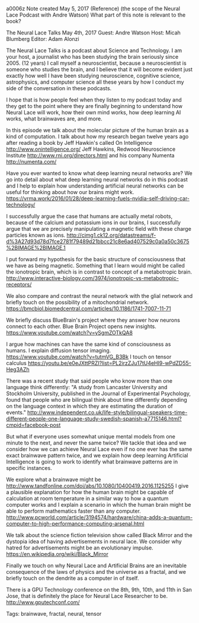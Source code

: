 a0006z
Note created May 5, 2017
(Reference) (the scope of the Neural Lace Podcast with Andre Watson)
What part of this note is relevant to the book?

The Neural Lace Talks
May 4th, 2017
Guest: Andre Watson
Host: Micah Blumberg
Editor: Adam Alonzi

The Neural Lace Talks is a podcast about Science and Technology. I am your host, a journalist who has been studying the brain seriously since 2005. (12 years) I call myself a neuroscientist, because a neuroscientist is someone who studies the brain, and I believe that it will become evident just exactly how well I have been studying neuroscience, cognitive science, astrophysics, and computer science all these years by how I conduct my side of the conversation in these podcasts.

I hope that is how people feel when they listen to my podcast today and they get to the point where they are finally beginning to understand how Neural Lace will work, how their own mind works, how deep learning AI works, what brainwaves are, and more. 

In this episode we talk about the molecular picture of the human brain as a kind of computation.
I talk about how my research began twelve years ago after reading a book by Jeff Hawkin's called On Intelligence http://www.onintelligence.org/
Jeff Hawkins, Redwood Neuroscience Institute http://www.rni.org/directors.html
and his company Numenta http://numenta.com/

Have you ever wanted to know what deep learning neural networks are? We go into detail about what deep learning neural networks do in this podcast and I help to explain how understanding artificial neural networks can be useful for thinking about how our brains might work.
https://vrma.work/2016/01/28/deep-learning-fuels-nvidia-self-driving-car-technology/

I successfully argue the case that humans are actually metal robots, because of the calcium and potassium ions in our brains, I successfully argue that we are precisely manipulating a magnetic field with these charge particles known as ions.
http://cimg1.ck12.org/datastreams/f-d%3A27d93d78d7fce2781f79489d21bbcc21c8e6ad407529c0a0a50c3675%2BIMAGE%2BIMAGE.1

I put forward my hypothesis for the basic structure of consciousness that we have as being magnetic. Something that I learn would might be called the ionotropic brain, which is in contrast to concept of a metabotropic brain. http://www.interactive-biology.com/3974/ionotropic-vs-metabotropic-receptors/

We also compare and contrast the neural network with the glial network and briefly touch on the possibility of a mitochondrial network. https://bmcbiol.biomedcentral.com/articles/10.1186/1741-7007-11-71

We briefly discuss BlueBrain's project where they answer how neurons connect to each other. Blue Brain Project opens new insights. https://www.youtube.com/watch?v=ySgmZOTkQA8

I argue how machines can have the same kind of consciousness as humans.
I explain diffusion tensor imaging. https://www.youtube.com/watch?v=tutmVG_B3Bk
I touch on tensor calculus https://youtu.be/e0eJXttPRZI?list=PL2irzZJu17tU4eHI9-wPdZD55-Heg3AZh

There was a recent study that said people who know more than one language think differently: "A study from Lancaster University and Stockholm University, published in the Journal of Experimental Psychology, found that people who are bilingual think about time differently depending on the language context in which they are estimating the duration of events." http://www.independent.co.uk/life-style/bilingual-speakers-time-different-people-one-language-study-swedish-spanish-a7715146.html?cmpid=facebook-post

But what if everyone uses somewhat unique mental models from one minute to the next, and never the same twice? We tackle that idea and we consider how we can achieve Neural Lace even if no one ever has the same exact brainwave pattern twice, and we explain how deep learning Artificial Intelligence is going to work to identify what brainwave patterns are in specific instances.

We explore what a brainwave might be http://www.tandfonline.com/doi/abs/10.1080/10400419.2016.1125255
I give a plausible explanation for how the human brain might be capable of calculation at room temperature in a similar way to how a quantum computer works and I explain a scenario in which the human brain might be able to perform mathematics faster than any computer. http://www.pcworld.com/article/3194574/hardware/china-adds-a-quantum-computer-to-high-performance-computing-arsenal.html

We talk about the science fiction television show called Black Mirror and the dystopia idea of having advertisements in neural lace. We consider why hatred for advertisements might be an evolutionary impulse.
https://en.wikipedia.org/wiki/Black_Mirror

Finally we touch on why Neural Lace and Artificial Brains are an inevitable consequence of the laws of physics and the universe as a fractal, and we briefly touch on the dendrite as a computer in of itself.

There is a GPU Technology conference on the 8th, 9th, 10th, and 11th in San Jose, that is definitely the place for Neural Lace Researcher to be.
http://www.gputechconf.com/

Tags:
  brainwave, fractal, neural, tensor
